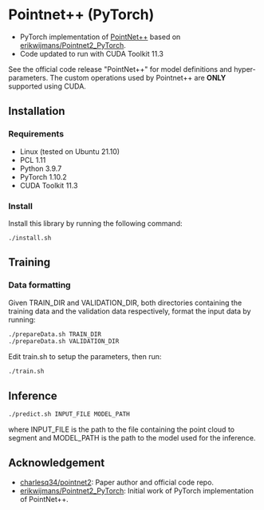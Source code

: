 # Pointnet++ (PyTorch)

* PyTorch implementation of [PointNet++](https://arxiv.org/abs/1706.02413) based on [erikwijmans/Pointnet2_PyTorch](https://github.com/erikwijmans/Pointnet2_PyTorch).
* Code updated to run with CUDA Toolkit 11.3

See the official code release "PointNet++" for model definitions and hyper-parameters.
The custom operations used by Pointnet++ are **ONLY** supported using CUDA.

## Installation
### Requirements
* Linux (tested on Ubuntu 21.10)
* PCL 1.11
* Python 3.9.7
* PyTorch 1.10.2
* CUDA Toolkit 11.3

### Install
Install this library by running the following command:
```shell
./install.sh
```

## Training
### Data formatting
Given TRAIN_DIR and VALIDATION_DIR, both directories containing the training data and the validation data respectively, format the input data by running:
```bash
./prepareData.sh TRAIN_DIR
./prepareData.sh VALIDATION_DIR
```
Edit train.sh to setup the parameters, then run:
```
./train.sh
```

## Inference

```bash
./predict.sh INPUT_FILE MODEL_PATH
```
where INPUT_FILE is the path to the file containing the point cloud to segment and MODEL_PATH is the path to the model used for the inference.

## Acknowledgement
* [charlesq34/pointnet2](https://github.com/charlesq34/pointnet2): Paper author and official code repo.
* [erikwijmans/Pointnet2_PyTorch](https://github.com/erikwijmans/Pointnet2_PyTorch): Initial work of PyTorch implementation of PointNet++.
